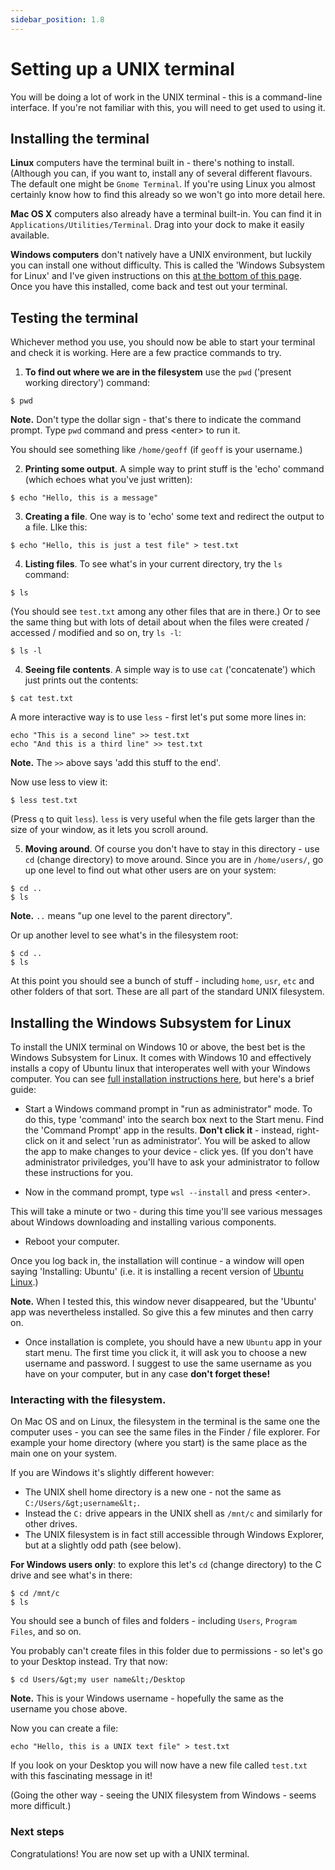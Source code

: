 ```yaml
---
sidebar_position: 1.8
---
```


# Setting up a UNIX terminal

You will be doing a lot of work in the UNIX terminal - this is a command-line interface.
If you're not familiar with this, you will need to get used to using it.

## Installing the terminal

**Linux** computers have the terminal built in - there's nothing to install. (Although you can, if
you want to, install any of several different flavours. The default one might be `Gnome Terminal`.
If you're using Linux you almost certainly know how to find this already so we won't go into more
detail here.

**Mac OS X** computers also already have a terminal built-in. You can find it in
`Applications/Utilities/Terminal`. Drag into your dock to make it easily available.

**Windows computers** don't natively have a UNIX environment, but luckily you can install one without difficulty. This
is called the 'Windows Subsystem for Linux' and I've given instructions on this [at the bottom of this
page](./UNIX.md#installing-the-windows-subsystem-for-linux). Once you have this installed, come back and test out your
terminal.

## Testing the terminal

Whichever method you use, you should now be able to start your terminal and check it is working.
Here are a few practice commands to try.

1. **To find out where we are in the filesystem** use the `pwd` ('present working
directory') command:

```
$ pwd
```

**Note.** Don't type the dollar sign - that's there to indicate the command prompt. Type
`pwd` command and press &lt;enter&gt; to run it.

You should see something like `/home/geoff` (if `geoff` is your username.)

2. **Printing some output**.  A simple way to print stuff is the 'echo' command (which echoes what you've just written):
```
$ echo "Hello, this is a message"
```

3. **Creating a file**.  One way is to 'echo' some text and redirect the output to a file.  LIke this:
```
$ echo "Hello, this is just a test file" > test.txt
```

4. **Listing files**.  To see what's in your current directory, try the `ls` command:
```
$ ls
```

(You should see `test.txt` among any other files that are in there.) Or to see the same thing but
with lots of detail about when the files were created / accessed / modified and so on, try `ls -l`:
```
$ ls -l
```

4. **Seeing file contents**.  A simple way is to use `cat` ('concatenate') which just prints out the contents:
```
$ cat test.txt
```

A more interactive way is to use `less` - first let's put some more lines in:
```
echo "This is a second line" >> test.txt
echo "And this is a third line" >> test.txt
```

**Note.**  The `>>` above says 'add this stuff to the end'.

Now use less to view it:
```
$ less test.txt
```

(Press `q` to quit `less`). `less` is very useful when the file gets larger than the size of your
window, as it lets you scroll around.

5. **Moving around**.  Of course you don't have to stay in this directory - use `cd` (change directory) to move around.
Since you are in `/home/users/`, go up one level to find out what other users are on your system:
```
$ cd ..
$ ls
```

**Note.** `..` means "up one level to the parent directory".

Or up another level to see what's in the filesystem root:
```
$ cd ..
$ ls
```

At this point you should see a bunch of stuff - including `home`, `usr`, `etc` and other folders of
that sort. These are all part of the standard UNIX filesystem.

## Installing  the Windows Subsystem for Linux

To install the UNIX terminal on Windows 10 or above, the best bet is the Windows Subsystem for
Linux. It comes with Windows 10 and effectively installs a copy of Ubuntu linux that interoperates
well with your Windows computer. You can see [full installation
instructions here](https://learn.microsoft.com/en-us/windows/wsl/install), but here's a brief guide:

* Start a Windows command prompt in "run as administrator" mode. To do this, type 'command' into
  the search box next to the Start menu. Find the 'Command Prompt' app in the results. **Don't
  click it** - instead, right-click on it and select 'run as administrator'. You will be asked to
  allow the app to make changes to your device - click yes. (If you don't have administrator
  priviledges, you'll have to ask your administrator to follow these instructions for you.

* Now in the command prompt, type `wsl --install` and press &lt;enter&gt;.

This will take a minute or two - during this time you'll see various messages about Windows
downloading and installing various components.

* Reboot your computer.

Once you log back in, the installation will continue - a window will open saying 'Installing:
Ubuntu' (i.e. it is installing a recent version of [Ubuntu Linux](https://ubuntu.com).) 

**Note.** When I tested this, this window never disappeared, but the 'Ubuntu' app was nevertheless
installed. So give this a few minutes and then carry on.

* Once installation is complete, you should have a new `Ubuntu` app in your start menu. The first
  time you click it, it will ask you to choose a new username and password. I suggest to use the
  same username as you have on your computer, but in any case **don't forget these!**
  

### Interacting with the filesystem.

On Mac OS and on Linux, the filesystem in the terminal is the same one the computer uses - you can
see the same files in the Finder / file explorer. For example your home directory (where you start)
is the same place as the main one on your system.

If you are Windows it's slightly different however:

* The UNIX shell home directory is a new one - not the same as `C:/Users/&gt;username&lt;`.
* Instead the `C:` drive appears in the UNIX shell as `/mnt/c` and similarly for other drives.
* The UNIX filesystem is in fact still accessible through Windows Explorer, but at a slightly odd path (see below).

**For Windows users only**: to explore this let's `cd` (change directory) to the C drive and see what's in
there:

```
$ cd /mnt/c
$ ls
```

You should see a bunch of files and folders - including `Users`, `Program Files`, and so on. 

You probably can't create files in this folder due to permissions - so let's go to your Desktop instead.  Try that now:
```
$ cd Users/&gt;my user name&lt;/Desktop
```

**Note.** This is your Windows username - hopefully the same as the username you chose above.

Now you can create a file:
```
echo "Hello, this is a UNIX text file" > test.txt
```

If you look on your Desktop you will now have a new file called `test.txt` with this fascinating message in it!

(Going the other way - seeing the UNIX filesystem from Windows - seems more difficult.)


### Next steps

Congratulations! You are now set up with a UNIX terminal.

